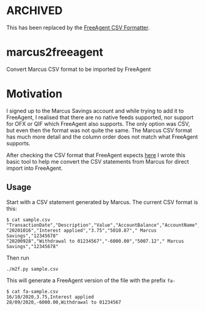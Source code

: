 # ARCHIVED
This has been replaced by the [FreeAgent CSV Formatter](https://fcf.v.robbie.dev/).

# marcus2freeagent
Convert Marcus CSV format to be imported by FreeAgent 


# Motivation

I signed up to the Marcus Savings account and while trying to add it to FreeAgent, I realised that there are no native feeds supported, nor support for OFX or QIF which FreeAgent also supports.
The only option was CSV, but even then the format was not quite the same. The Marcus CSV format has much more detail and the column order does not match what FreeAgent supports.

After checking the CSV format that FreeAgent expects [here](https://support.freeagent.com/hc/en-us/articles/115001222564)
I wrote this basic tool to help me convert the CSV statements from Marcus for direct import into FreeAgent.

## Usage

Start with a CSV statement generated by Marcus.
The current CSV format is this:


```
$ cat sample.csv
"TransactionDate","Description","Value","AccountBalance","AccountName","AccountNumber"
"20201016","Interest applied","3.75","5010.87"," Marcus Savings","12345678"
"20200928","Withdrawal to 01234567","-6000.00","5007.12"," Marcus Savings","12345678"
```

Then run 

```
./m2f.py sample.csv
```


This will generate a FreeAgent version of the file with the prefix `fa-`

```
$ cat fa-sample.csv
16/10/2020,3.75,Interest applied
28/09/2020,-6000.00,Withdrawal to 01234567
```
